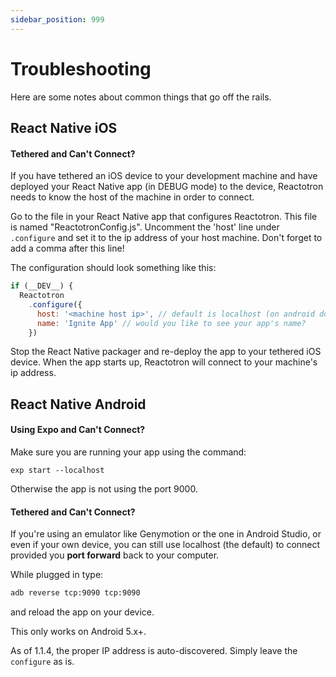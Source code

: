 ```yaml
---
sidebar_position: 999
---
```


# Troubleshooting

Here are some notes about common things that go off the rails.

## React Native iOS

#### Tethered and Can't Connect?

If you have tethered an iOS device to your development machine and have deployed your React Native app (in DEBUG mode) to the device, Reactotron needs to know the host of the machine in order to connect.

Go to the file in your React Native app that configures Reactotron. This file is named "ReactotronConfig.js". Uncomment the 'host' line under `.configure` and set it to the ip address of your host machine. Don't forget to add a comma after this line!

The configuration should look something like this:

```js
if (__DEV__) {
  Reactotron
    .configure({
      host: '<machine host ip>', // default is localhost (on android don't forget to `adb reverse tcp:9090 tcp:9090`)
      name: 'Ignite App' // would you like to see your app's name?
    })
```

Stop the React Native packager and re-deploy the app to your tethered iOS device. When the app starts up, Reactotron will connect to your machine's ip address.

## React Native Android

#### Using Expo and Can't Connect?

Make sure you are running your app using the command:

    exp start --localhost

Otherwise the app is not using the port 9000.

#### Tethered and Can't Connect?

If you're using an emulator like Genymotion or the one in Android Studio, or even if your own device, you can still use localhost (the default) to connect provided you **port forward** back to your computer.

While plugged in type:

```sh
adb reverse tcp:9090 tcp:9090
```

and reload the app on your device.

This only works on Android 5.x+.

As of 1.1.4, the proper IP address is auto-discovered. Simply leave the `configure` as is.
